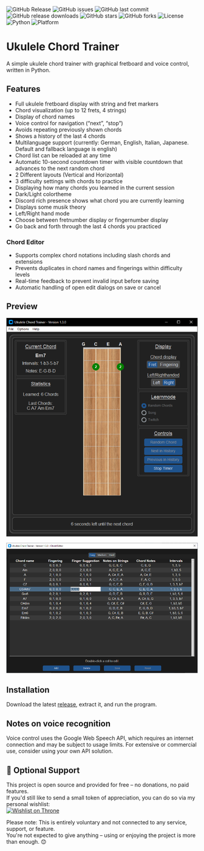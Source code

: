 ![GitHub Release](https://img.shields.io/github/v/release/Ma-Ko-dev/UkuleleAkkordtrainer?style=flat-square)
![GitHub issues](https://img.shields.io/github/issues/Ma-Ko-dev/UkuleleAkkordtrainer?style=flat-square)
![GitHub last commit](https://img.shields.io/github/last-commit/Ma-Ko-dev/UkuleleAkkordtrainer?style=flat-square)
![GitHub release downloads](https://img.shields.io/github/downloads/Ma-Ko-dev/UkuleleAkkordtrainer/total)
![GitHub stars](https://img.shields.io/github/stars/Ma-Ko-dev/UkuleleAkkordtrainer?style=flat-square)
![GitHub forks](https://img.shields.io/github/forks/Ma-Ko-dev/UkuleleAkkordtrainer?style=flat-square)
![License](https://img.shields.io/github/license/Ma-Ko-dev/UkuleleAkkordtrainer)
![Python](https://img.shields.io/badge/python-3.x-blue)
![Platform](https://img.shields.io/badge/platform-Windows-blue)


# Ukulele Chord Trainer

A simple ukulele chord trainer with graphical fretboard and voice control, written in Python.

## Features

- Full ukulele fretboard display with string and fret markers
- Chord visualization (up to 12 frets, 4 strings)
- Display of chord names
- Voice control for navigation (“next”, “stop”)
- Avoids repeating previously shown chords
- Shows a history of the last 4 chords
- Multilanguage support (currently: German, English, Italian, Japanese. Default and fallback language is english)
- Chord list can be reloaded at any time
- Automatic 10-second countdown timer with visible countdown that advances to the next random chord
- 2 Different layouts (Vertical and Horizontal)
- 3 difficulty settings with chords to practice
- Displaying how many chords you learned in the current session
- Dark/Light colortheme
- Discord rich presence shows what chord you are currently learning
- Displays some musik theory
- Left/Right hand mode
- Choose between fretnumber display or fingernumber display
- Go back and forth through the last 4 chords you practiced

### Chord Editor

- Supports complex chord notations including slash chords and extensions  
- Prevents duplicates in chord names and fingerings within difficulty levels  
- Real-time feedback to prevent invalid input before saving  
- Automatic handling of open edit dialogs on save or cancel  

## Preview

<p align="center">
  <img src="assets/previews/preview_v1.3.0.png" alt="Preview of the Ukulele Chord Trainer" width="600">
</p>
<p align="center">
  <img src="assets/previews/editor_preview_1.3.0.png" alt="Preview of the Chord Editor" width="600">
</p>

## Installation

Download the latest [release](https://github.com/Ma-Ko-dev/UkuleleAkkordtrainer/releases/latest), extract it, and run the program.

## Notes on voice recognition

Voice control uses the Google Web Speech API, which requires an internet connection and may be subject to usage limits. For extensive or commercial use, consider using your own API solution.


## 🙌 Optional Support

This project is open source and provided for free – no donations, no paid features.  
If you'd still like to send a small token of appreciation, you can do so via my personal wishlist:  
[![Wishlist on Throne](https://raw.githubusercontent.com/throneapp/media-kit/main/badges/throne-black.svg)](https://throne.com/gariot)

Please note: This is entirely voluntary and not connected to any service, support, or feature.  
You're not expected to give anything – using or enjoying the project is more than enough. 😊

